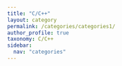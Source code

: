 ```yaml
---
title: "C/C++"
layout: category
permalink: /categories/categories1/
author_profile: true
taxonomy: C/C++
sidebar:
  nav: "categories"
---
```

